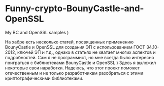 # Funny-crypto-BounyCastle-and-OpenSSL
My BC and OpenSSL samples )

На хабре есть несколько статей, посвященных применению BounyCastle и OpenSSL для создания ЭП с использованием ГОСТ 34.10-2012, ключей ЭП и т.д., однако в статьях не хватает многих аспектов и подробностей. Сам я не программист, но мне всегда было интересно поиграться с библиотеками BounyCastle и OpenSSL ) Здесь я выложил некоторые свои наработки. Надеюсь, что этот проект поможет отечественным и не только разработчикам разобраться с этими криптографическими библиотеками.
